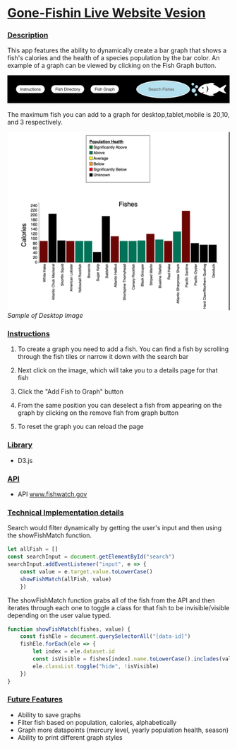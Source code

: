 # [Gone-Fishin Live Website Vesion](https://bphan002.github.io/Gone-Fishin/)

### <u>Description</u>
 This app features the ability to dynamically create a bar graph that shows a fish's calories and the health of a species population by the bar color. An example of a graph can be viewed by clicking on the Fish Graph button.

![Fish Graph Header](header.png)


The maximum fish you can add to a graph for desktop,tablet,mobile is 20,10, and 3 respectively.

 ![Graph Sample](chart-sample.png)
 _Sample of Desktop Image_


### <u>Instructions</u>
1. To create a graph you need to add a fish. You can find a fish by scrolling through the fish tiles or narrow it down with the search bar

2. Next click on the image, which will take you to a details page for that fish

3. Click the "Add Fish to Graph" button

4. From the same position you can deselect a fish from appearing on the graph by clicking on the remove fish from graph button
5. To reset the graph you can reload the page

### <u>Library</u>

* D3.js

### <u>API</u>
* API www.fishwatch.gov


### <u>Technical Implementation details</u>
Search would filter dynamically by getting the user's input and then using the showFishMatch function.
```javascript
let allFish = []
const searchInput = document.getElementById("search")
searchInput.addEventListener("input", e => {
    const value = e.target.value.toLowerCase()
    showFishMatch(allFish, value)
    })
```

The showFishMatch function grabs all of the fish from the API and then iterates through each one to toggle a class for that fish to be invisible/visible depending on the user value typed.

```javascript
function showFishMatch(fishes, value) {
    const fishEle = document.querySelectorAll("[data-id]")
    fishEle.forEach(ele => {
        let index = ele.dataset.id
        const isVisible = fishes[index].name.toLowerCase().includes(value)
        ele.classList.toggle("hide", !isVisible)
    })
}
```


### <u>Future Features</u>
 * Ability to save graphs
 * Filter fish based on population, calories, alphabetically
 * Graph more datapoints (mercury level, yearly population health, season)
 * Ability to print different graph styles